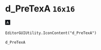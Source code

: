 # d_PreTexA `16x16`
<img src="/img/d_PreTexA.png" width=16 height=16>

``` CSharp
EditorGUIUtility.IconContent("d_PreTexA")
```
```
d_PreTexA
```
